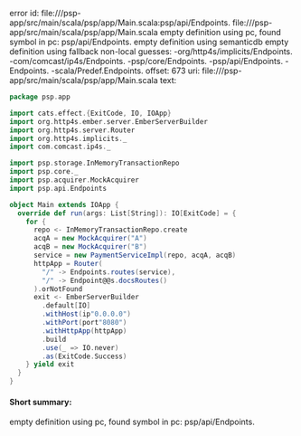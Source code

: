 error id: file://<WORKSPACE>/psp-app/src/main/scala/psp/app/Main.scala:psp/api/Endpoints.
file://<WORKSPACE>/psp-app/src/main/scala/psp/app/Main.scala
empty definition using pc, found symbol in pc: psp/api/Endpoints.
empty definition using semanticdb
empty definition using fallback
non-local guesses:
	 -org/http4s/implicits/Endpoints.
	 -com/comcast/ip4s/Endpoints.
	 -psp/core/Endpoints.
	 -psp/api/Endpoints.
	 -Endpoints.
	 -scala/Predef.Endpoints.
offset: 673
uri: file://<WORKSPACE>/psp-app/src/main/scala/psp/app/Main.scala
text:
```scala
package psp.app

import cats.effect.{ExitCode, IO, IOApp}
import org.http4s.ember.server.EmberServerBuilder
import org.http4s.server.Router
import org.http4s.implicits._
import com.comcast.ip4s._

import psp.storage.InMemoryTransactionRepo
import psp.core._
import psp.acquirer.MockAcquirer
import psp.api.Endpoints

object Main extends IOApp {
  override def run(args: List[String]): IO[ExitCode] = {
    for {
      repo <- InMemoryTransactionRepo.create
      acqA = new MockAcquirer("A")
      acqB = new MockAcquirer("B")
      service = new PaymentServiceImpl(repo, acqA, acqB)
      httpApp = Router(
        "/" -> Endpoints.routes(service),
        "/" -> Endpoint@@s.docsRoutes()
      ).orNotFound
      exit <- EmberServerBuilder
        .default[IO]
        .withHost(ip"0.0.0.0")
        .withPort(port"8080")
        .withHttpApp(httpApp)
        .build
        .use(_ => IO.never)
        .as(ExitCode.Success)
    } yield exit
  }
}

```


#### Short summary: 

empty definition using pc, found symbol in pc: psp/api/Endpoints.